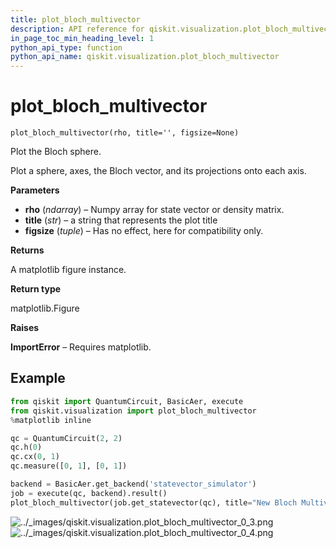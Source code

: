 ```yaml
---
title: plot_bloch_multivector
description: API reference for qiskit.visualization.plot_bloch_multivector
in_page_toc_min_heading_level: 1
python_api_type: function
python_api_name: qiskit.visualization.plot_bloch_multivector
---
```


# plot\_bloch\_multivector

<span id="qiskit.visualization.plot_bloch_multivector" />

`plot_bloch_multivector(rho, title='', figsize=None)`

Plot the Bloch sphere.

Plot a sphere, axes, the Bloch vector, and its projections onto each axis.

**Parameters**

*   **rho** (*ndarray*) – Numpy array for state vector or density matrix.
*   **title** (*str*) – a string that represents the plot title
*   **figsize** (*tuple*) – Has no effect, here for compatibility only.

**Returns**

A matplotlib figure instance.

**Return type**

matplotlib.Figure

**Raises**

**ImportError** – Requires matplotlib.

## Example

```python
from qiskit import QuantumCircuit, BasicAer, execute
from qiskit.visualization import plot_bloch_multivector
%matplotlib inline

qc = QuantumCircuit(2, 2)
qc.h(0)
qc.cx(0, 1)
qc.measure([0, 1], [0, 1])

backend = BasicAer.get_backend('statevector_simulator')
job = execute(qc, backend).result()
plot_bloch_multivector(job.get_statevector(qc), title="New Bloch Multivector")
```

![../\_images/qiskit.visualization.plot\_bloch\_multivector\_0\_3.png](/images/api/qiskit/0.19/qiskit.visualization.plot_bloch_multivector_0_3.png) ![../\_images/qiskit.visualization.plot\_bloch\_multivector\_0\_4.png](/images/api/qiskit/0.19/qiskit.visualization.plot_bloch_multivector_0_4.png)

